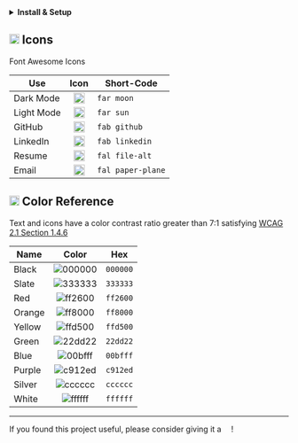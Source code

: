 <details>
  <summary><b>Install &amp; Setup</b></summary>

1. Clone this repository
2. Install dependencies: `npm install`
3. Start the development server: `npm start`

<b>Build &amp; Deploy</b>

</details>

## <img src="https://git.io/JUnJT" height="18"> Icons

Font Awesome Icons

| Use        |                     Icon                     | Short-Code        |
| ---------- | :------------------------------------------: | ----------------- |
| Dark Mode  | <img src="https://git.io/JYkZg" height="20"> | `far moon`        |
| Light Mode | <img src="https://git.io/JYkZF" height="20"> | `far sun`         |
| GitHub     | <img src="https://git.io/JYOvL" height="20"> | `fab github`      |
| LinkedIn   | <img src="https://git.io/JYOex" height="20"> | `fab linkedin`    |
| Resume     | <img src="https://git.io/JYOeu" height="20"> | `fal file-alt`    |
| Email      | <img src="https://git.io/JYOei" height="20"> | `fal paper-plane` |

## <img src="https://git.io/JUnT0" height="18"> Color Reference

Text and icons have a color contrast ratio greater than 7:1 satisfying [WCAG 2.1 Section 1.4.6](https://www.w3.org/TR/WCAG21/#contrast-enhanced)

| Name   |                          Color                          | Hex      |
| ------ | :-----------------------------------------------------: | -------- |
| Black  | ![000000](https://via.placeholder.com/16/000000?text=+) | `000000` |
| Slate  | ![333333](https://via.placeholder.com/16/333333?text=+) | `333333` |
| Red    | ![ff2600](https://via.placeholder.com/16/ff2600?text=+) | `ff2600` |
| Orange | ![ff8000](https://via.placeholder.com/16/ff8000?text=+) | `ff8000` |
| Yellow | ![ffd500](https://via.placeholder.com/16/ffd500?text=+) | `ffd500` |
| Green  | ![22dd22](https://via.placeholder.com/16/22dd22?text=+) | `22dd22` |
| Blue   | ![00bfff](https://via.placeholder.com/16/00bfff?text=+) | `00bfff` |
| Purple | ![c912ed](https://via.placeholder.com/16/c912ed?text=+) | `c912ed` |
| Silver | ![cccccc](https://via.placeholder.com/16/cccccc?text=+) | `cccccc` |
| White  | ![ffffff](https://via.placeholder.com/16/ffffff?text=+) | `ffffff` |

---

If you found this project useful, please consider giving it a <img src="https://git.io/JUn8T" height="14">! 
